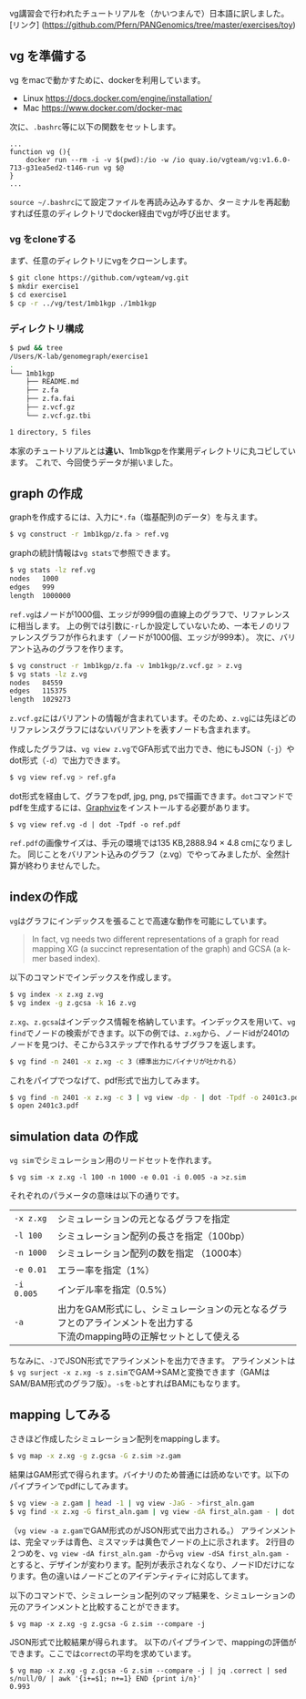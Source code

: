 vg講習会で行われたチュートリアルを（かいつまんで）日本語に訳しました。[リンク]
(https://github.com/Pfern/PANGenomics/tree/master/exercises/toy)
## vg を準備する
vg をmacで動かすために、dockerを利用しています。
- Linux https://docs.docker.com/engine/installation/
- Mac https://www.docker.com/docker-mac

次に、`.bashrc`等に以下の関数をセットします。

```bash:.bashrc
...
function vg (){
	docker run --rm -i -v $(pwd):/io -w /io quay.io/vgteam/vg:v1.6.0-713-g31ea5ed2-t146-run vg $@
}
...
```
`source ~/.bashrc`にて設定ファイルを再読み込みするか、ターミナルを再起動すれば任意のディレクトリでdocker経由でvgが呼び出せます。

### vg をcloneする
まず、任意のディレクトリにvgをクローンします。
```bash
$ git clone https://github.com/vgteam/vg.git
$ mkdir exercise1
$ cd exercise1
$ cp -r ../vg/test/1mb1kgp ./1mb1kgp
```
### ディレクトリ構成
```bash
$ pwd && tree
/Users/K-lab/genomegraph/exercise1
.
└── 1mb1kgp
    ├── README.md
    ├── z.fa
    ├── z.fa.fai
    ├── z.vcf.gz
    └── z.vcf.gz.tbi

1 directory, 5 files
```
本家のチュートリアルとは<b>違い</b>、1mb1kgpを作業用ディレクトリに丸コピしています。
これで、今回使うデータが揃いました。

## graph の作成
graphを作成するには、入力に`*.fa`（塩基配列のデータ）を与えます。
```bash
$ vg construct -r 1mb1kgp/z.fa > ref.vg
```
graphの統計情報は`vg stats`で参照できます。
```bash
$ vg stats -lz ref.vg 
nodes	1000
edges	999
length	1000000
```
`ref.vg`はノードが1000個、エッジが999個の直線上のグラフで、リファレンスに相当します。
上の例では引数に`-r`しか設定していないため、一本モノのリファレンスグラフが作られます（ノードが1000個、エッジが999本）。
次に、バリアント込みのグラフを作ります。
```bash
$ vg construct -r 1mb1kgp/z.fa -v 1mb1kgp/z.vcf.gz > z.vg
$ vg stats -lz z.vg
nodes	84559
edges	115375
length	1029273
```
`z.vcf.gz`にはバリアントの情報が含まれています。そのため、`z.vg`には先ほどのリファレンスグラフにはないバリアントを表すノードも含まれます。

作成したグラフは、`vg view z.vg`でGFA形式で出力でき、他にもJSON（`-j`）やdot形式（`-d`）で出力できます。
```bash
$ vg view ref.vg > ref.gfa
```
dot形式を経由して、グラフをpdf, jpg, png, psで描画できます。`dot`コマンドでpdfを生成するには、[Graphviz](http://www.graphviz.org)をインストールする必要があります。
```
$ vg view ref.vg -d | dot -Tpdf -o ref.pdf
```
`ref.pdf`の画像サイズは、手元の環境では135 KB,2888.94 × 4.8 cmになりました。
同じことをバリアント込みのグラフ（z.vg）でやってみましたが、全然計算が終わりませんでした。


## indexの作成
`vg`はグラフにインデックスを張ることで高速な動作を可能にしています。
> In fact, vg needs two different representations of a graph for read mapping XG (a succinct representation of the graph) and GCSA (a k-mer based index). 

以下のコマンドでインデックスを作成します。
```bash
$ vg index -x z.xg z.vg
$ vg index -g z.gcsa -k 16 z.vg
```
`z.xg`、`z.gcsa`はインデックス情報を格納しています。インデックスを用いて、`vg find`でノードの検索ができます。以下の例では、`z.xg`から、ノードidが2401のノードを見つけ、そこから3ステップで作れるサブグラフを返します。

```bash
$ vg find -n 2401 -x z.xg -c 3（標準出力にバイナリが吐かれる）
```
これをパイプでつなげて、pdf形式で出力してみます。
```bash
$ vg find -n 2401 -x z.xg -c 3 | vg view -dp - | dot -Tpdf -o 2401c3.pdf
$ open 2401c3.pdf
```



## simulation data の作成
`vg sim`でシミュレーション用のリードセットを作れます。
```
$ vg sim -x z.xg -l 100 -n 1000 -e 0.01 -i 0.005 -a >z.sim
```
それぞれのパラメータの意味は以下の通りです。

|||
| ---  | --- |
| `-x z.xg` | シミュレーションの元となるグラフを指定 |
| `-l 100` |シミュレーション配列の長さを指定（100bp）  |
| `-n 1000` | シミュレーション配列の数を指定 （1000本）|
| `-e 0.01` | エラー率を指定（1%） |
| `-i 0.005 ` |インデル率を指定（0.5%）  |
| `-a` |出力をGAM形式にし、シミュレーションの元となるグラフとのアラインメントを出力する<br>下流のmapping時の正解セットとして使える  |

ちなみに、`-J`でJSON形式でアラインメントを出力できます。
アラインメントは`$ vg surject -x z.xg -s z.sim`でGAM→SAMと変換できます（GAMはSAM/BAM形式のグラフ版）。`-s`を`-b`とすればBAMにもなります。

## mapping してみる

さきほど作成したシミュレーション配列をmappingします。
```bash
$ vg map -x z.xg -g z.gcsa -G z.sim >z.gam
```
結果はGAM形式で得られます。バイナリのため普通には読めないです。以下のパイプラインでpdfにしてみます。
```bash
$ vg view -a z.gam | head -1 | vg view -JaG - >first_aln.gam
$ vg find -x z.xg -G first_aln.gam | vg view -dA first_aln.gam - | dot -Tpdf -o first_aln.pdf
```
（`vg view -a z.gam`でGAM形式のがJSON形式で出力される。）
アラインメントは、完全マッチは青色、ミスマッチは黄色でノードの上に示されます。
2行目の２つめを、`vg view -dA first_aln.gam -`から`vg view -dSA first_aln.gam -`とすると、デザインが変わります。配列が表示されなくなり、ノードIDだけになります。色の違いはノードごとのアイデンティティに対応してます。

以下のコマンドで、シミュレーション配列のマップ結果を、シミュレーションの元のアラインメントと比較することができます。
```
$ vg map -x z.xg -g z.gcsa -G z.sim --compare -j
```
JSON形式で比較結果が得られます。
以下のパイプラインで、mappingの評価ができます。ここでは`correct`の平均を求めています。
```
$ vg map -x z.xg -g z.gcsa -G z.sim --compare -j | jq .correct | sed s/null/0/ | awk '{i+=$1; n+=1} END {print i/n}'
0.993
```


